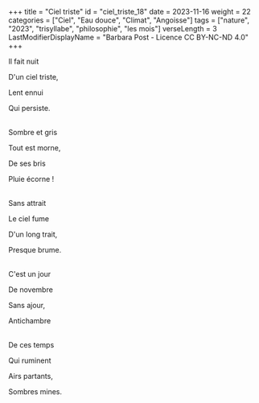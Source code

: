 +++
title = "Ciel triste"
id = "ciel_triste_18"
date = 2023-11-16
weight = 22
categories = ["Ciel", "Eau douce", "Climat", "Angoisse"]
tags = ["nature", "2023", "trisyllabe", "philosophie", "les mois"]
verseLength = 3
LastModifierDisplayName = "Barbara Post - Licence CC BY-NC-ND 4.0"
+++

Il fait nuit

D'un ciel triste,

Lent ennui

Qui persiste.

 \
Sombre et gris

Tout est morne,

De ses bris

Pluie écorne !

 \
Sans attrait

Le ciel fume

D'un long trait,

Presque brume.

 \
C'est un jour

De novembre

Sans ajour,

Antichambre

 \
De ces temps

Qui ruminent

Airs partants,

Sombres mines.
